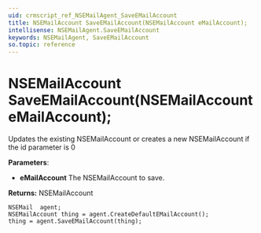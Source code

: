 ```yaml
---
uid: crmscript_ref_NSEMailAgent_SaveEMailAccount
title: NSEMailAccount SaveEMailAccount(NSEMailAccount eMailAccount);
intellisense: NSEMailAgent.SaveEMailAccount
keywords: NSEMailAgent, SaveEMailAccount
so.topic: reference
---
```


# NSEMailAccount SaveEMailAccount(NSEMailAccount eMailAccount);

Updates the existing NSEMailAccount or creates a new NSEMailAccount if the id parameter is 0

**Parameters**:
* **eMailAccount** The NSEMailAccount to save.

**Returns:** NSEMailAccount

```crmscript
NSEMail  agent;
NSEMailAccount thing = agent.CreateDefaultEMailAccount();
thing = agent.SaveEMailAccount(thing);
```

